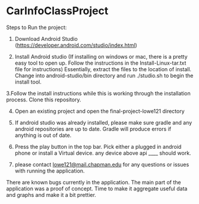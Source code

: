 # CarInfoClassProject

Steps to Run the project:

1. Download Android Studio (https://developer.android.com/studio/index.html)

2. Install Android studio (If installing on windows or mac, there is a pretty easy tool to open up. Follow the instructions in the Install-Linux-tar.txt file for instructions)
		Essentially, extract the files to the location of install. Change into android-studio/bin directory and run ./studio.sh to begin the install tool.

3.Follow  the install instructions
		while this is working through the installation process. Clone this repository.

4. Open an existing project and open the final-project-lowe121 directory

5. If android studio was already installed, please make sure gradle and any android repositories are up to date. Gradle will produce errors if anything is out of date.

6. Press the play button in the top bar. Pick either a plugged in android phone or install a Virtual device. any device above api ____ should work.

7. please contact lowe121@mail.chapman.edu for any questions or issues with running the application.

There are known bugs currently in the application. The main part of the application was a proof of concept. Time to make it aggregate useful data and graphs and make it a bit prettier.
